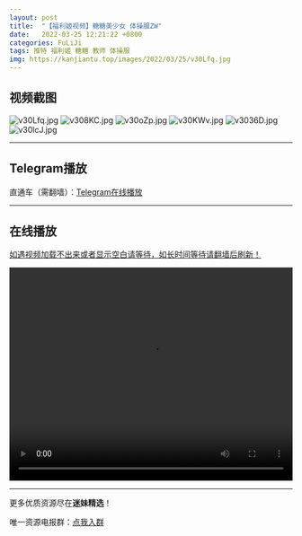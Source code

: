 ```yaml
---
layout: post
title:  "【福利姬视频】糖糖美少女 体操服ZW"
date:   2022-03-25 12:21:22 +0800
categories: FuLiJi
tags: 推特 福利姬 糖糖 教师 体操服
img: https://kanjiantu.top/images/2022/03/25/v30Lfq.jpg
---
```



## 视频截图

![v30Lfq.jpg](https://kanjiantu.top/images/2022/03/25/v30Lfq.jpg)
![v308KC.jpg](https://kanjiantu.top/images/2022/03/25/v308KC.jpg)
![v30oZp.jpg](https://kanjiantu.top/images/2022/03/25/v30oZp.jpg)
![v30KWv.jpg](https://kanjiantu.top/images/2022/03/25/v30KWv.jpg)
![v3036D.jpg](https://kanjiantu.top/images/2022/03/25/v3036D.jpg)
![v30lcJ.jpg](https://kanjiantu.top/images/2022/03/25/v30lcJ.jpg)

* * *
## Telegram播放

直通车（需翻墙）：[Telegram在线播放](https://t.me/mimeijingxuan/299)

* * *
## 在线播放
<u>如遇视频加载不出来或者显示空白请等待，如长时间等待请翻墙后刷新！</u>
<center><video src="https://cdn.publer.io/uploads/videos/623d4858db27975f79356007/959245e8f0fd93186e73292f9a3039e0.mp4" width="100%" height="380px" controls="controls"></video></center>


* * *
更多优质资源尽在**迷妹精选**！

唯一资源电报群：[点我入群](https://t.me/mimeijingxuan)


